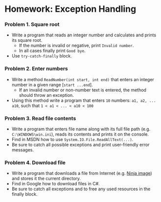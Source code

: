 Homework: Exception Handling
============================

### Problem 1. Square root
*	Write a program that reads an integer number and calculates and prints its square root.
	*	If the number is invalid or negative, print `Invalid number`.
	*	In all cases finally print `Good bye`.
*	Use `try-catch-finally` block.

### Problem 2. Enter numbers
*	Write a method `ReadNumber(int start, int end)` that enters an integer number in a given range [`start ...end`].
	*	If an invalid number or non-number text is entered, the method should throw an exception.
*	Using this method write a program that enters `10` numbers:	`a1, a2, ... a10`, such that `1 < a1 < ... < a10 < 100`

### Problem 3. Read file contents
*	Write a program that enters file name along with its full file path (e.g. `C:\WINDOWS\win.ini`), reads its contents and prints it on the console.
*	Find in MSDN how to use `System.IO.File.ReadAllText(...)`.
*	Be sure to catch all possible exceptions and print user-friendly error messages.

### Problem 4. Download file
*	Write a program that downloads a file from Internet (e.g. [Ninja image](http://telerikacademy.com/Content/Images/news-img01.png)) and stores it the current directory.
*	Find in Google how to download files in C#.
*	Be sure to catch all exceptions and to free any used resources in the finally block.
